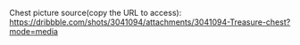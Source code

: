 Chest picture source(copy the URL to access): https://dribbble.com/shots/3041094/attachments/3041094-Treasure-chest?mode=media
